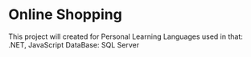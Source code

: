# Online Shopping 
This project will created for Personal Learning 
Languages used in that: .NET, JavaScript
DataBase: SQL Server
